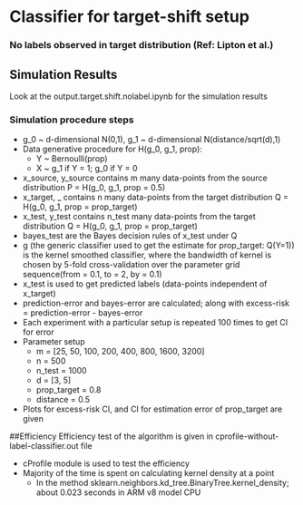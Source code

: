 # Classifier for target-shift setup
### No labels observed in target distribution (Ref: Lipton et al.)


## Simulation Results
Look at the output.target.shift.nolabel.ipynb for the simulation results

### Simulation procedure steps

- g_0 ~ d-dimensional N(0,1), g_1 ~ d-dimensional N(distance/sqrt(d),1)
- Data generative procedure for H(g_0, g_1, prop):
  - Y ~ Bernoulli(prop)
  - X ~ g_1 if Y = 1; g_0 if Y = 0
- x_source, y_source contains m many data-points from the source distribution P = H(g_0, g_1, prop = 0.5)
- x_target, _ contains n many data-points from the target distribution Q = H(g_0, g_1, prop = prop_target)
- x_test, y_test contains n_test many data-points from the target distribution Q = H(g_0, g_1, prop = prop_target)
- bayes_test are the Bayes decision rules of x_test under Q
- g (the generic classifier used to get the estimate for prop_target: Q(Y=1)) is the kernel smoothed classifier, where the bandwidth of kernel is chosen by 5-fold cross-validation over the parameter grid sequence(from = 0.1, to = 2, by = 0.1)
- x_test is used to get predicted labels (data-points independent of x_target)
- prediction-error and bayes-error are calculated; along with excess-risk = prediction-error - bayes-error
- Each experiment with a particular setup is repeated 100 times to get CI for error
- Parameter setup
  - m = [25, 50, 100, 200, 400, 800, 1600, 3200]
  - n = 500
  - n_test = 1000
  - d = [3, 5]
  - prop_target = 0.8
  - distance = 0.5
- Plots for excess-risk CI, and CI for estimation error of prop_target are given  



##Efficiency
Efficiency test of the algorithm is given in cprofile-without-label-classifier.out file

- cProfile module is used to test the efficiency
- Majority of the time is spent on calculating kernel density at a point 
  - In the method sklearn.neighbors.kd_tree.BinaryTree.kernel_density; about 0.023 seconds in ARM v8 model CPU 
